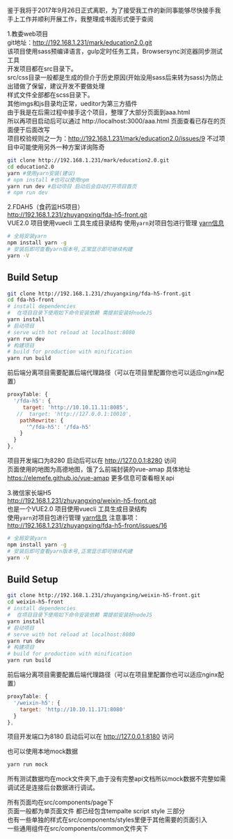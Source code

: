 鉴于我将于2017年9月26日正式离职，为了接受我工作的新同事能够尽快接手我手上工作并顺利开展工作，我整理成书面形式便于查阅

1.教委web项目  
git地址：http://192.168.1.231/mark/education2.0.git   
该项目使用sass预编译语言，gulp定时任务工具，Browsersync浏览器同步测试工具  
开发项目都在src目录下。  
src/css目录一般都是生成的但介于历史原因(开始没用sass后来转为sass)为防止出错做了保留，建议开发不要做处理  
样式文件全部都在scss目录下。  
其他imgs和js目录均正常，ueditor为第三方插件  
由于我是在后需过程中接手这个项目，整理了大部分页面到aaa.html  
所以再项目启动后可以通过 http://localhost:3000/aaa.html 页面查看已存在的页面便于后面改写  
项目校验规则之一为：http://192.168.1.231/mark/education2.0/issues/9 不过项目中可能使用另外一种方案详询陈奇  
``` bash 
git clone http://192.168.1.231/mark/education2.0.git 
cd education2.0
yarn #使用yarn安装(建议)
# npm install #也可以使用npm
yarn run dev #启动项目 启动后会自动打开项目首页
# npm run dev 
```

2.FDAH5（食药监H5项目）   
http://192.168.1.231/zhuyangxing/fda-h5-front.git  
VUE2.0 项目使用vuecli 工具生成目录结构
使用`yarn`对项目包进行管理
[yarn信息](https://yarnpkg.com/zh-Hans/docs/getting-started)

``` bash
# 全局安装yarn
npm install yarn -g
# 安装后即可查看yarn版本号,正常显示即可继续构建
yarn -V
```

## Build Setup
``` bash
git clone http://192.168.1.231/zhuyangxing/fda-h5-front.git   
cd fda-h5-front
# install dependencies
#  在项目目录下使用如下命令安装依赖 需提前安装好nodeJS
yarn install
# 启动项目
# serve with hot reload at localhost:8080
yarn run dev
# 构建项目
# build for production with minification
yarn run build
```
前后端分离项目需要配置后端代理路径（可以在项目里配置你也可以适应nginx配置）
``` js
proxyTable: {
  '/fda-h5': {
     target: 'http://10.10.11.11:8085',
   //  target: 'http://127.0.0.1:10010',
    pathRewrite: {
      '^/fda-h5': '/fda-h5'
    }
  }
},
```
项目开发端口为8280 启动后可以在 http://127.0.0.1:8280 访问  
页面使用的地图为高德地图，饿了么前端封装的vue-amap 具体地址 https://elemefe.github.io/vue-amap 更多信息可查看相关api

3.微信家长端H5  
http://192.168.1.231/zhuyangxing/weixin-h5-front.git  
也是一个VUE2.0 项目使用vuecli 工具生成目录结构  
使用`yarn`对项目包进行管理
[yarn信息](https://yarnpkg.com/zh-Hans/docs/getting-started)
注意事项：http://192.168.1.231/zhuyangxing/fda-h5-front/issues/16
``` bash
# 全局安装yarn
npm install yarn -g
# 安装后即可查看yarn版本号,正常显示即可继续构建
yarn -V
```

## Build Setup
``` bash
git clone http://192.168.1.231/zhuyangxing/weixin-h5-front.git   
cd weixin-h5-front
# install dependencies
#  在项目目录下使用如下命令安装依赖 需提前安装好nodeJS
yarn install
# 启动项目
# serve with hot reload at localhost:8080
yarn run dev
# 构建项目
# build for production with minification
yarn run build
```
前后端分离项目需要配置后端代理路径（可以在项目里配置你也可以适应nginx配置）
``` js
proxyTable: {
  '/weixin-h5': {
    target: 'http://10.10.11.171:8080'
  }
},
```
项目开发端口为8180 启动后可以在 http://127.0.0.1:8180 访问

也可以使用本地mock数据 
``` bash
yarn run mock
```
所有测试数据均在mock文件夹下,由于没有完整api文档所以mock数据不完整如需调试还是连接后台数据进行调试。

所有页面均在src/components/page下  
页面一般都为单页面文件 都已经包含tempalte script style 三部分  
也有一些单独的样式在src/components/styles里便于其他需要的页面引入  
一些通用组件在src/components/common文件夹下  




